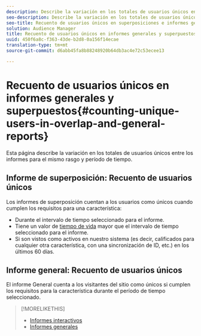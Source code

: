 ```yaml
---
description: Describe la variación en los totales de usuarios únicos entre los informes para el mismo rasgo y período de tiempo.
seo-description: Describe la variación en los totales de usuarios únicos entre los informes para el mismo rasgo y período de tiempo en Adobe Audience Manager
seo-title: Recuento de usuarios únicos en superposiciones e informes generales en AAM
solution: Audience Manager
title: Recuento de usuarios únicos en informes generales y superpuestos
uuid: 450f6a8c-f363-43de-b2d8-0a156f14ecae
translation-type: tm+mt
source-git-commit: d6abb45fa8b88248920b64db3ac4e72c53ecee13

---
```



# Recuento de usuarios únicos en informes generales y superpuestos{#counting-unique-users-in-overlap-and-general-reports}

Esta página describe la variación en los totales de usuarios únicos entre los informes para el mismo rasgo y período de tiempo.

<!-- 

c_unique_user_counts.xml

 -->

## Informe de superposición: Recuento de usuarios únicos

Los informes de superposición cuentan a los usuarios como únicos cuando cumplen los requisitos para una característica:

* Durante el intervalo de tiempo seleccionado para el informe.
* Tiene un valor de [tiempo de vida](../features/traits/segment-ttl-explained.md) mayor que el intervalo de tiempo seleccionado para el informe.
* Si son vistos como activos en nuestro sistema (es decir, calificados para cualquier otra característica, con una sincronización de ID, etc.) en los últimos 60 días.

## Informe general: Recuento de usuarios únicos

El informe General cuenta a los visitantes del sitio como únicos si cumplen los requisitos para la característica durante el período de tiempo seleccionado.

>[!MORELIKETHIS]
>
>* [Informes interactivos](../reporting/dynamic-reports/dynamic-reports.md#interactive-and-overlap-reports)
>* [Informes generales](../reporting/general-reports.md#general-reports-overview)

